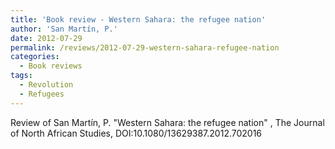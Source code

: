 ```yaml
---
title: 'Book review - Western Sahara: the refugee nation'
author: 'San Martín, P.'
date: 2012-07-29
permalink: /reviews/2012-07-29-western-sahara-refugee-nation
categories:
  - Book reviews
tags:
  - Revolution
  - Refugees
---
```


Review of San Martín, P. "Western Sahara: the refugee nation" , The Journal of North African Studies, DOI:10.1080/13629387.2012.702016 

